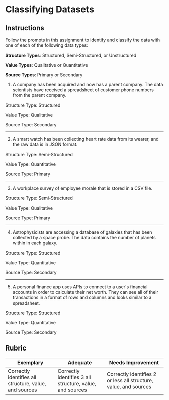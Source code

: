 # Classifying Datasets

## Instructions

Follow the prompts in this assignment to identify and classify the data with one of each of the following data types:

**Structure Types**: Structured, Semi-Structured, or Unstructured

**Value Types**: Qualitative or Quantitative 

**Source Types**: Primary or Secondary

1. A company has been acquired and now has a parent company. The data scientists have received a spreadsheet of customer phone numbers from the parent company. 

Structure Type: Structured

Value Type: Qualitative

Source Type: Secondary

---

2. A smart watch has been collecting heart rate data from its wearer, and the raw data is in JSON format.

Structure Type: Semi-Structured

Value Type: Quantitative

Source Type: Primary

---

3. A workplace survey of employee morale that is stored in a CSV file. 

Structure Type: Semi-Structured

Value Type: Qualitative

Source Type: Primary

---

4. Astrophysicists are accessing a database of galaxies that has been collected by a space probe. The data contains the number of planets within in each galaxy.

Structure Type: Structured

Value Type: Quantitative

Source Type: Secondary

---

5. A personal finance app uses APIs to connect to a user's financial accounts in order to calculate their net worth. They can see all of their transactions in a format of rows and columns and looks similar to a spreadsheet.

Structure Type: Structured

Value Type: Quantitative

Source Type: Secondary

## Rubric

Exemplary | Adequate | Needs Improvement
--- | --- | -- |
Correctly identifies all structure, value, and sources |Correctly identifies 3 all structure, value, and sources|Correctly identifies 2 or less all structure, value, and sources|

